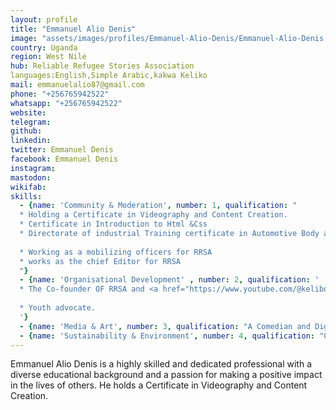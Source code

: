 ```yaml
---
layout: profile
title: "Emmanuel Alio Denis"
image: "assets/images/profiles/Emmanuel-Alio-Denis/Emmanuel-Alio-Denis.png"
country: Uganda
region: West Nile
hub: Reliable Refugee Stories Association
languages:English,Simple Arabic,kakwa Keliko
mail: emmanuelalio87@gmail.com
phone: "+256765942522"
whatsapp: "+256765942522"
website: 
telegram: 
github: 
linkedin: 
twitter: Emmanuel Denis
facebook: Emmanuel Denis
instagram: 
mastodon: 
wikifab: 
skills:
  - {name: 'Community & Moderation', number: 1, qualification: "
  * Holding a Certificate in Videography and Content Creation.
  * Certificate in Introduction to Html &Css
  * Directorate of industrial Training certificate in Automotive Body and Paint.
  
  * Working as a mobilizing officers for RRSA
  * works as the chief Editor for RRSA
  "}
  - {name: 'Organisational Development' , number: 2, qualification: '
  * The Co-founder OF RRSA and <a href="https://www.youtube.com/@keliboyscomedy211">Keli Boys</a>
  
  * Youth advocate.
  '}
  - {name: 'Media & Art', number: 3, qualification: "A Comedian and Digital Refugee Story Teller"}
  - {name: 'Sustainability & Environment', number: 4, qualification: "Climate Change and Environmental Advocate"}
---
```

Emmanuel Alio Denis is a highly skilled and dedicated professional with a diverse educational background and a passion for making a positive impact in the lives of others. He holds a Certificate in Videography and Content Creation.
